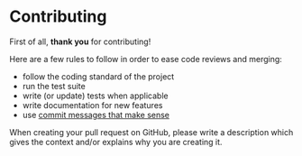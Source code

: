 # Contributing

First of all, **thank you** for contributing!

Here are a few rules to follow in order to ease code reviews and merging:

- follow the coding standard of the project
- run the test suite
- write (or update) tests when applicable
- write documentation for new features
- use [commit messages that make sense](https://www.conventionalcommits.org/fr/v1.0.0/)

When creating your pull request on GitHub, please write a description which gives the context and/or explains why you are creating it.
